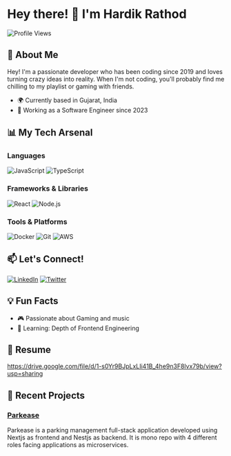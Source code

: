 # Hey there! 👋 I'm Hardik Rathod

![Profile Views](https://komarev.com/ghpvc/?username=HardikRathod123&color=blueviolet)

## 🚀 About Me

Hey! I'm a passionate developer who has been coding since 2019 and loves turning crazy ideas into reality. When I'm not coding, you'll probably find me chilling to my playlist or gaming with friends.

- 🌍 Currently based in Gujarat, India
- 💼 Working as a Software Engineer since 2023

## 📊 My Tech Arsenal

### Languages
![JavaScript](https://img.shields.io/badge/JavaScript-F7DF1E?style=for-the-badge&logo=javascript&logoColor=black)
![TypeScript](https://img.shields.io/badge/TypeScript-007ACC?style=for-the-badge&logo=typescript&logoColor=white)

### Frameworks & Libraries
![React](https://img.shields.io/badge/React-20232A?style=for-the-badge&logo=react&logoColor=61DAFB)
![Node.js](https://img.shields.io/badge/Node.js-43853D?style=for-the-badge&logo=node.js&logoColor=white)

### Tools & Platforms
![Docker](https://img.shields.io/badge/Docker-2CA5E0?style=for-the-badge&logo=docker&logoColor=white)
![Git](https://img.shields.io/badge/Git-F05032?style=for-the-badge&logo=git&logoColor=white)
![AWS](https://img.shields.io/badge/AWS-232F3E?style=for-the-badge&logo=amazon-aws&logoColor=white)


## 📫 Let's Connect!

[![LinkedIn](https://img.shields.io/badge/LinkedIn-0077B5?style=for-the-badge&logo=linkedin&logoColor=white)]([https://linkedin.com/in/yourusername](https://www.linkedin.com/in/hardik-rathod-a59a841a5/))
[![Twitter](https://img.shields.io/badge/Twitter-1DA1F2?style=for-the-badge&logo=twitter&logoColor=white)](https://x.com/HardikR68342506)

## 💡 Fun Facts

- 🎮 Passionate about Gaming and music
- 🌱 Learning: Depth of Frontend Engineering

## 📝 Resume

https://drive.google.com/file/d/1-s0Yr9BJpLxLIi41B_4he9n3F8lvx79b/view?usp=sharing

## 🤖 Recent Projects

### [Parkease](https://github.com/HardikRathod123/parkease)
Parkease is a parking management full-stack application developed using Nextjs as frontend and Nestjs as backend. It is mono repo with 4 different roles facing applications as microservices.
